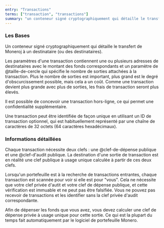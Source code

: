 ```yaml
---
entry: "Transactions"
terms: ["transaction", "transactions"]
summary: "un conteneur signé cryptographiquement qui détaille le transfert de Moneroj à un destinataire (ou des destinataires)"
---
```


### Les Bases

Un conteneur signé cryptographiquement qui détaille le transfert de Moneroj à un destinataire (ou des destinataires).

Les paramètres d'une transaction contiennent une ou plusieurs adresses de destinataires avec le montant des fonds correspondants et un paramètre de @taille-de-cercle qui spécifie le nombre de sorties attachées à la transaction. Plus le nombre de sorties est important, plus grand est le degré d'obscurcissement possible, mais cela a un coût. Comme une transaction devient plus grande avec plus de sorties, les frais de transaction seront plus élevés.

Il est possible de concevoir une transaction hors-ligne, ce qui permet une confidentialité supplémentaire.

Une transaction peut être identifiée de façon unique en utilisant un ID de transaction optionnel, qui est habituellement représenté par une chaîne de caractères de 32 octets (64 caractères hexadécimaux).

### Informations détaillées
Chaque transaction nécessite deux clefs : une @clef-de-dépense publique et une @clef-d'audit publique. La destination d'une sortie de transaction est en réalité une clef publique à usage unique calculée à partir de ces deux clefs.

Lorsqu'un portefeuille est à la recherche de transactions entrantes, chaque transaction est scannée pour voir si elle est pour "vous". Cela ne nécessite que votre clef privée d'autit et votre clef de dépense publique, et cette vérification est immuable et ne peut pas être falsifiée. Vous ne pouvez pas recevoir de transactions et les identifier sans la clef privée d'audit correspondante.

Afin de dépenser les fonds que vous avez, vous devez calculer une clef de dépense privée à usage unique pour cette sortie. Ce qui est la plupart du temps fait automatiquement par le logiciel de portefeuille Monero.
